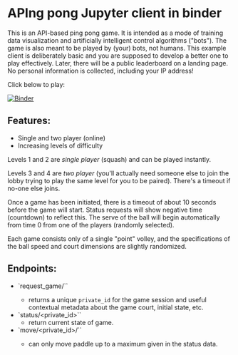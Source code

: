 # APIng pong Jupyter client in binder

This is an API-based ping pong game. It is intended as a mode of training data visualization and artificially intelligent control algorithms ("bots"). The game is also meant to be played by (your) bots, not humans. This example client is deliberately basic and you are supposed to develop a better one to play effectively. Later, there will be a public leaderboard on a landing page. No personal information is collected, including your IP address!

Click below to play:

[![Binder](https://mybinder.org/badge_logo.svg)](https://mybinder.org/v2/gh/robclewley/aping-pong-jupclient/master?filepath=play.ipynb)

## Features:
 * Single and two player (online)
 * Increasing levels of difficulty

Levels 1 and 2 are *single player* (squash) and can be played instantly.

Levels 3 and 4 are *two player* (you'll actually need someone else to join the lobby trying to play the same level for you to be paired). There's a timeout if no-one else joins.

Once a game has been initiated, there is a timeout of about 10 seconds before the game will start. Status requests will show negative time (countdown) to reflect this. The serve of the ball will begin automatically from time 0 from one of the players (randomly selected).

Each game consists only of a single "point" volley, and the specifications of the ball speed and court dimensions are slightly randomized.

## Endpoints:
 * `request_game/<level>``
   - returns a unique `private_id` for the game session and useful contextual metadata about the game court, initial state, etc.
 * `status/<private_id>``
   - return current state of game.
 * `move/<private_id>/<dx>``
   - can only move paddle up to a maximum given in the status data.

